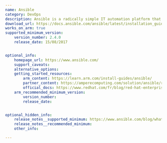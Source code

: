 ```yaml
---
name: Ansible
category: DevOps
description: Ansible is a radically simple IT automation platform that makes your applications and systems easier to deploy and maintain.
download_url: https://docs.ansible.com/ansible/latest/installation_guide/intro_installation.html
works_on_arm: true
supported_minimum_version:
    version_number: 2.4.0
    release_date: 15/08/2017


optional_info:
    homepage_url: https://www.ansible.com/
    support_caveats:
    alternative_options:
    getting_started_resources:
        arm_content: https://learn.arm.com/install-guides/ansible/
        partner_content: https://amperecomputing.com/solution/ansible/regression-results
        official_docs: https://www.redhat.com/fr/blog/red-hat-enterprise-linux-arm-now-supported-aws?source=author&term=25831
    arm_recommended_minimum_version:
        version_number: 
        release_date:


optional_hidden_info:
    release_notes__supported_minimum: https://www.ansible.com/blog/whats-new-in-ansible-automation-platform-2.4
    release_notes__recommended_minimum:
    other_info: 

---
```

